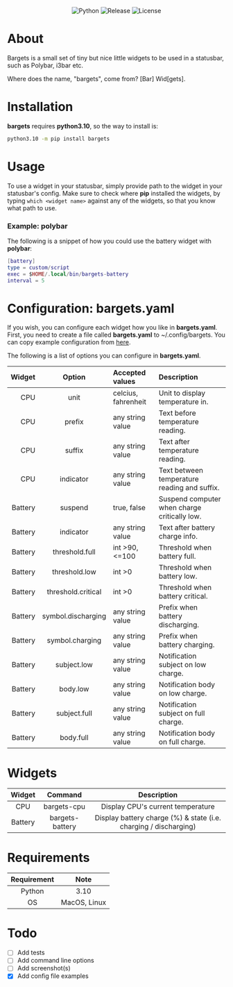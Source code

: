 <div align="center">

![Python](https://img.shields.io/badge/Python-3.10-informational?style=for-the-badge)
![Release](https://img.shields.io/badge/Release-0.1.0rc2-blueviolet?style=for-the-badge)
![License](https://img.shields.io/badge/License-MIT-yellow?style=for-the-badge)

</div>

# About
Bargets is a small set of tiny but nice little widgets to be used in a statusbar, such
as Polybar, i3bar etc.

Where does the name, "bargets", come from? [Bar] Wid[gets].

# Installation
**bargets** requires **python3.10**, so the way to install is:

``` bash
python3.10 -m pip install bargets
```

# Usage
To use a widget in your statusbar, simply provide path to the widget in your
statusbar's config. Make sure to check where **pip** installed the widgets, by
typing `which <widget name>` against any of the widgets, so that you know what
path to use.

### Example: polybar
The following is a snippet of how you could use the battery widget with **polybar**:

``` lua
[battery]
type = custom/script
exec = $HOME/.local/bin/bargets-battery
interval = 5
```

# Configuration: bargets.yaml
If you wish, you can configure each widget how you like in **bargets.yaml**.
First, you need to create a file called **bargets.yaml** to ~/.config/bargets.
You can copy example configuration from
[here](https://github.com/nikkelarsson/bargets/blob/main/examples/bargets.yaml).

The following is a list of options you can configure in **bargets.yaml**.

| Widget       | Option              | Accepted values     | Description                                  |
| -----------: | :-----------------: | :------------------ | :------------------------------------------- |
| CPU          | unit                | celcius, fahrenheit | Unit to display temperature in.              |
| CPU          | prefix              | any string value    | Text before temperature reading.             |
| CPU          | suffix              | any string value    | Text after temperature reading.              |
| CPU          | indicator           | any string value    | Text between temperature reading and suffix. |
| Battery      | suspend             | true, false         | Suspend computer when charge critically low. |
| Battery      | indicator           | any string value    | Text after battery charge info.              |
| Battery      | threshold.full      | int >90, <=100      | Threshold when battery full.                 |
| Battery      | threshold.low       | int >0              | Threshold when battery low.                  |
| Battery      | threshold.critical  | int >0              | Threshold when battery critical.             |
| Battery      | symbol.discharging  | any string value    | Prefix when battery discharging.             |
| Battery      | symbol.charging     | any string value    | Prefix when battery charging.                |
| Battery      | subject.low         | any string value    | Notification subject on low charge.          |
| Battery      | body.low            | any string value    | Notification body on low charge.             |
| Battery      | subject.full        | any string value    | Notification subject on full charge.         |
| Battery      | body.full           | any string value    | Notification body on full charge.            |

# Widgets
| Widget       | Command          | Description                                                      |
| :----------: | :--------------: | :--------------------------------------------------------------: |
| CPU          | bargets-cpu      | Display CPU's current temperature                                |
| Battery      | bargets-battery  | Display battery charge (%) & state (i.e. charging / discharging) |

# Requirements
| Requirement  | Note          |
| :----------: | :-----------: |
| Python       | 3.10          |
| OS           | MacOS, Linux  |

# Todo
- [ ] Add tests
- [ ] Add command line options
- [ ] Add screenshot(s)
- [x] Add config file examples

